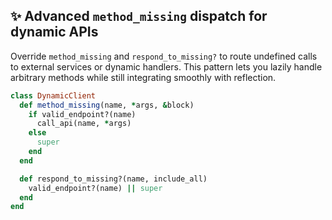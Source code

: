 ## ✨ Advanced `method_missing` dispatch for dynamic APIs
Override `method_missing` and `respond_to_missing?` to route undefined calls to external services or dynamic handlers. This pattern lets you lazily handle arbitrary methods while still integrating smoothly with reflection.

```ruby
class DynamicClient
  def method_missing(name, *args, &block)
    if valid_endpoint?(name)
      call_api(name, *args)
    else
      super
    end
  end

  def respond_to_missing?(name, include_all)
    valid_endpoint?(name) || super
  end
end
```